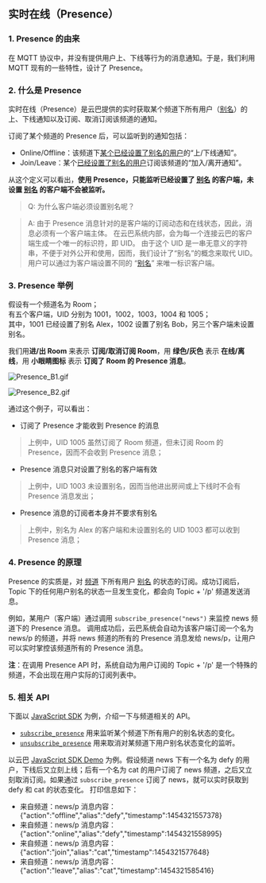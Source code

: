 ## 实时在线（Presence）

### 1. Presence 的由来

在 MQTT 协议中，并没有提供用户上、下线等行为的消息通知。于是，我们利用 MQTT 现有的一些特性，设计了 Presence。

### 2. 什么是 Presence

实时在线（Presence）是云巴提供的实时获取某个频道下所有用户（[别名][1]）的上、下线通知以及订阅、取消订阅该频道的通知。

订阅了某个频道的 Presence 后，可以监听到的通知包括：
* Online/Offline：该频道下<u>某个已经设置了别名的用户</u>的“上/下线通知”。
* Join/Leave：某个<u>已经设置了别名的用户</u>订阅该频道的“加入/离开通知”。

从这个定义可以看出，**使用 Presence，只能监听已经设置了 [别名][1] 的客户端，未设置 [别名][1] 的客户端不会被监听。**


>Q: 为什么客户端必须设置别名呢？

>A: 由于 Presence 消息针对的是客户端的订阅动态和在线状态，因此，消息必须有一个客户端主体。
在云巴系统内部，会为每一个连接云巴的客户端生成一个唯一的标识符，即 UID。
由于这个 UID 是一串无意义的字符串，不便于对外公开和使用，因而，我们设计了“别名”的概念来取代 UID。
用户可以通过为客户端设置不同的 “[别名][1]” 来唯一标识客户端。


### 3. Presence 举例

假设有一个频道名为 Room；<br>有五个客户端，UID 分别为 1001，1002，1003，1004 和 1005；<br>其中，1001 已经设置了别名 Alex，1002 设置了别名 Bob，另三个客户端未设置别名。

我们用**进/出 Room** 来表示 **订阅/取消订阅 Room**，用 **绿色/灰色** 表示 **在线/离线**，用 **小眼睛图标** 表示 **订阅了 Room 的 Presence 消息**。

![Presence_B1.gif](https://raw.githubusercontent.com/yunba/docs/master/image/for_kb/Presence_B1.gif)

![Presence_B2.gif](https://raw.githubusercontent.com/yunba/docs/master/image/for_kb/Presence_B2.gif)

通过这个例子，可以看出：

* 订阅了 Presence 才能收到 Presence 的消息
>上例中，UID 1005 虽然订阅了 Room 频道，但未订阅 Room 的 Presence，因而不会收到 Presence 消息；

* Presence 消息只对设置了别名的客户端有效
>上例中，UID 1003 未设置别名，因而当他进出房间或上下线时不会有 Presence 消息发出；

* Presence 消息的订阅者本身并不要求有别名
>上例中，别名为 Alex 的客户端和未设置别名的 UID 1003 都可以收到 Presence 消息；

### 4. Presence 的原理

Presence 的实质是，对 [频道](https://github.com/yunba/kb/blob/master/频道和别名.md#频道topic) 下所有用户 [别名](https://github.com/yunba/kb/blob/master/频道和别名.md#别名alias) 的状态的订阅。成功订阅后，Topic 下的任何用户别名的状态一旦发生变化，都会向 Topic + '/p' 频道发送消息。

例如，某用户（客户端）通过调用 `subscribe_presence("news")` 来监控 news 频道下的 Presence 消息。
调用成功后，云巴系统会自动为该客户端订阅一个名为 news/p 的频道，并将 news 频道的所有的 Presence 消息发给 news/p，让用户可以实时掌控该频道所有的 Presence 消息。

**注**：在调用 Presence API 时，系统自动为用户订阅的 Topic + '/p' 是一个特殊的频道，不会出现在用户实际的订阅列表中。

### 5. 相关 API
下面以 [JavaScript SDK](https://github.com/yunba/yunba-javascript-sdk) 为例，介绍一下与频道相关的 API。

* [`subscribe_presence`](http://yunba.io/docs2/Javascript_SDK/#subscribe_presence) 用来监听某个频道下所有用户的别名状态的变化。
* [`unsubscribe_presence`](http://yunba.io/docs2/Javascript_SDK/#unsubscribe_presence) 用来取消对某频道下用户别名状态变化的监听。

以云巴 [JavaScript SDK Demo](https://github.com/yunba/docs/blob/master/quickstart/demo/Demo_JavaScript.md) 为例。假设频道 news 下有一个名为 defy 的用户，下线后又立刻上线；后有一个名为 cat 的用户订阅了 news 频道，之后又立刻取消订阅。如果通过 `subscribe_presence` 订阅了 news，就可以实时获取到 defy 和 cat 的状态变化。
打印信息如下：

* 来自频道：news/p   消息内容：{"action":"offline","alias":"defy","timestamp":1454321557378}
* 来自频道：news/p   消息内容：{"action":"online","alias":"defy","timestamp":1454321558995}
* 来自频道：news/p   消息内容：{"action":"join","alias":"cat","timestamp":1454321577648}
* 来自频道：news/p   消息内容：{"action":"leave","alias":"cat","timestamp":1454321585416}

[1]:https://github.com/yunba/kb/blob/master/频道和别名.md#别名alias
